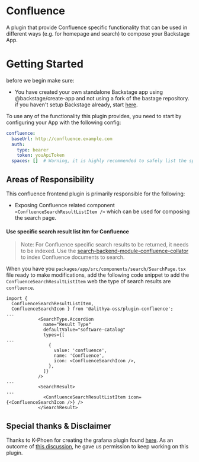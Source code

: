 # Confluence

A plugin that provide Confluence specific functionality that can be used in different ways (e.g. for homepage and search) to compose your Backstage App.

# Getting Started

before we begin make sure:

* You have created your own standalone Backstage app using @backstage/create-app and not using a fork of the bastage repository. if you haven't setup Backstage already, start [here](https://backstage.io/docs/getting-started/).

To use any of the functionality this plugin provides, you need to start by configuring your App with the following config:

```yaml
confluence:
  baseUrl: http://confluence.example.com
  auth:
    type: bearer
    token: youApiToken
  spaces: []  # Warning, it is highly recommended to safely list the spaces that you want to index, either all documents will be indexed.
```

## Areas of Responsibility

This confluence frontend plugin is primarily responsible for the following:

- Exposing Confluence related component `<ConfluenceSearchResultListItem />` which can be used for composing the search page.

#### Use specific search result list itm for Confluence

> Note: For Confluence specific search results to be returned, it needs to be indexed. Use the [search-backend-module-confluence-collator](../search-backend-module-confluence-collator/README.md) to index Confluence documents to search.

When you have you `packages/app/src/components/search/SearchPage.tsx` file ready to make modifications, add the following code snippet to add the `ConfluenceSearchResultListItem` web the type of search results are `confluence`.

```tsx
import {
  ConfluenceSearchResultListItem,
  ConfluenceSearchIcon } from '@alithya-oss/plugin-confluence';
...
            <SearchType.Accordion
              name="Result Type"
              defaultValue="software-catalog"
              types={[
...
                {
                  value: 'confluence',
                  name: 'Confluence',
                  icon: <ConfluenceSearchIcon />,
                },
              ]}
            />
...
            <SearchResult>
...
              <ConfluenceSearchResultListItem icon={<ConfluenceSearchIcon />} />
            </SearchResult>
```

## Special thanks & Disclaimer

Thanks to K-Phoen for creating the grafana plugin found [here](https://github.com/K-Phoen/backstage-plugin-confluence). As an outcome
of [this discussion](https://github.com/K-Phoen/backstage-plugin-confluence/issues/193), he gave us permission to keep working on this plugin.
